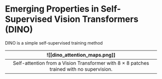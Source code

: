 # Emerging Properties in Self-Supervised Vision Transformers (DINO)

DINO is a simple self-supervised training method

|                               ![[dino_attention_maps.png]]                               |
| :--------------------------------------------------------------------------------------: |
| Self-attention from a Vision Transformer with 8 × 8 patches trained with no supervision. |
